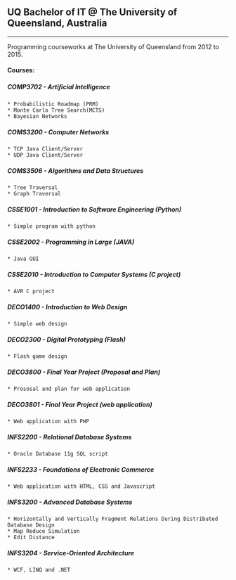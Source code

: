 ## UQ Bachelor of IT @ The University of Queensland, Australia
---------------------------------------
Programming courseworks at The University of Queensland from 2012 to 2015.

#### Courses:

##### COMP3702 - Artiﬁcial Intelligence
    * Probabilistic Roadmap (PRM)
    * Monte Carlo Tree Search(MCTS)
    * Bayesian Networks
    
##### COMS3200 - Computer Networks
    * TCP Java Client/Server
    * UDP Java Client/Server

##### COMS3506 - Algorithms and Data Structures
    * Tree Traversal
    * Graph Traversal

##### CSSE1001 - Introduction to Software Engineering (Python)
    * Simple program with python 

##### CSSE2002 - Programming in Large (JAVA)
    * Java GUI

##### CSSE2010 - Introduction to Computer Systems (C project)
    * AVR C project

##### DECO1400 - Introduction to Web Design
    * Simple web design

##### DECO2300 - Digital Prototyping (Flash)
    * Flash game design

##### DECO3800 - Final Year Project (Proposal and Plan)
    * Prososal and plan for web application 

##### DECO3801 - Final Year Project (web application)
    * Web application with PHP

##### INFS2200 - Relational Database Systems
    * Oracle Database 11g SQL script

##### INFS2233 - Foundations of Electronic Commerce
    * Web application with HTML, CSS and Javascript

##### INFS3200 - Advanced Database Systems
    * Horizontally and Vertically Fragment Relations During Distributed Database Design
    * Map Reduce Simulation
    * Edit Distance

##### INFS3204 - Service-Oriented Architecture
    * WCF, LINQ and .NET








